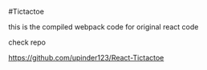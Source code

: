 #Tictactoe


this is the compiled webpack code for original react code 

check repo 

https://github.com/upinder123/React-Tictactoe
